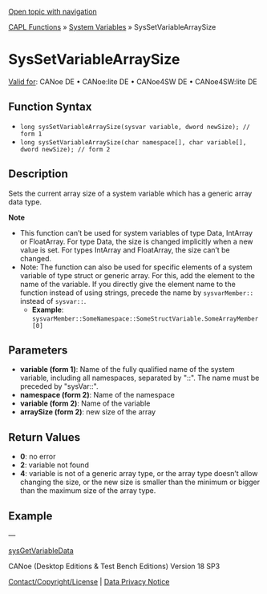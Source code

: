 [Open topic with navigation](../../../../../CANoeDEFamily.htm#Topics/CAPLFunctions/SystemVariables/Functions/CAPLfunctionSysSetVariableArraySize.md)

[CAPL Functions](../../CAPLfunctions.md) » [System Variables](../CAPLfunctionsSystemVariablesOverview.md) » SysSetVariableArraySize

# SysSetVariableArraySize

[Valid for](../../../Shared/FeatureAvailability.md): CANoe DE • CANoe:lite DE • CANoe4SW DE • CANoe4SW:lite DE

## Function Syntax

- `long sysSetVariableArraySize(sysvar variable, dword newSize); // form 1`
- `long sysSetVariableArraySize(char namespace[], char variable[], dword newSize); // form 2`

## Description

Sets the current array size of a system variable which has a generic array data type.

**Note**

- This function can’t be used for system variables of type Data, IntArray or FloatArray. For type Data, the size is changed implicitly when a new value is set. For types IntArray and FloatArray, the size can’t be changed.
- Note: The function can also be used for specific elements of a system variable of type struct or generic array. For this, add the element to the name of the variable. If you directly give the element name to the function instead of using strings, precede the name by `sysvarMember::` instead of `sysvar::`.
  - **Example**: `sysvarMember::SomeNamespace::SomeStructVariable.SomeArrayMember[0]`

## Parameters

- **variable (form 1)**: Name of the fully qualified name of the system variable, including all namespaces, separated by "::". The name must be preceded by "sysVar::".
- **namespace (form 2)**: Name of the namespace
- **variable (form 2)**: Name of the variable
- **arraySize (form 2)**: new size of the array

## Return Values

- **0**: no error
- **2**: variable not found
- **4**: variable is not of a generic array type, or the array type doesn’t allow changing the size, or the new size is smaller than the minimum or bigger than the maximum size of the array type.

## Example

—

[sysGetVariableData](CAPLfunctionSysGetVariableData.md)

CANoe (Desktop Editions & Test Bench Editions) Version 18 SP3

[Contact/Copyright/License](../../../Shared/ContactCopyrightLicense.md) | [Data Privacy Notice](https://www.vector.com/int/en/company/get-info/privacy-policy/)
